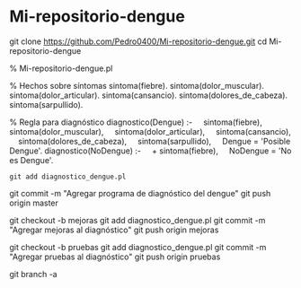# Mi-repositorio-dengue
git clone https://github.com/Pedro0400/Mi-repositorio-dengue.git
cd Mi-repositorio-dengue

% Mi-repositorio-dengue.pl

% Hechos sobre síntomas
sintoma(fiebre).
sintoma(dolor_muscular).
sintoma(dolor_articular).
sintoma(cansancio).
sintoma(dolores_de_cabeza).
sintoma(sarpullido).

% Regla para diagnóstico
diagnostico(Dengue) :- 
    sintoma(fiebre),
    sintoma(dolor_muscular),
    sintoma(dolor_articular),
    sintoma(cansancio),
    sintoma(dolores_de_cabeza),
    sintoma(sarpullido),
    Dengue = 'Posible Dengue'.
diagnostico(NoDengue) :- 
    + sintoma(fiebre),
    NoDengue = 'No es Dengue'.
    
    git add diagnostico_dengue.pl
git commit -m "Agregar programa de diagnóstico del dengue"
git push origin master

git checkout -b mejoras
git add diagnostico_dengue.pl
git commit -m "Agregar mejoras al diagnóstico"
git push origin mejoras

git checkout -b pruebas 
git add diagnostico_dengue.pl
git commit -m "Agregar pruebas al diagnóstico"
git push origin pruebas

git branch -a
